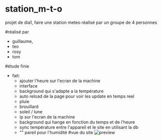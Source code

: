 # station_m-t-o
projet de dia1, faire une station meteo réalisé par un groupe de 4 personnes

#réalisé par 
- guillaume,
- teo
- rosy
- tom

#étude finie
- fait:
     - ajouter l'heure sur l'ecran de la machine
     -  interface 
     - background qui s'adapte a la température
     - auto reload de la page pour voir les update en temps reel 
     - pluie
     - brouillard
     - soleil / lune
     - ip sur l'ecran de la machine
     - background qui hange en fonction du temps et de l'heure
     - sync température entre l'appareil et le site en utilisant la db
     - "" pareil pour l'humidité
  #vue du site
  ![preview](https://github.com/GuiguiSlide/projet_gamejam_2025_cesi/blob/main/imgs/towers.pn)
